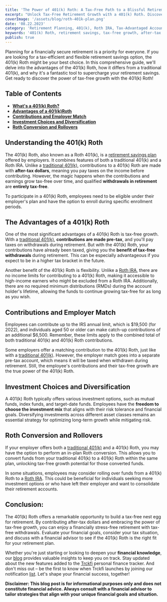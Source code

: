 ```yaml
---
title: 'The Power of 401(k) Roth: A Tax-Free Path to a Blissful Retirement'
excerpt: "Unlock Tax-Free Retirement Growth with a 401(k) Roth. Discover the benefits of contributing after-tax money, tax-free growth, and flexible withdrawal options. Maximize your retirement savings and explore the power of a 401(k) Roth to secure your financial future."
coverImage: '/assets/blog/roth-401k-plan.png'
date: '08.22.2023'
category: 'Retirement Planning, 401(k), Roth IRA, Tax-Advantaged Accounts'
keywords: '401(k) Roth, retirement savings, tax-free growth, after-tax contributions, retirement planning, flexible withdrawal, tax advantages, financial future'
publish: true
---
```


Planning for a financially secure retirement is a priority for everyone. If you are looking for a tax-efficient and flexible retirement savings option, the 401(k) Roth might be your best choice. In this comprehensive guide, we'll delve into the advantages of the 401(k) Roth, how it differs from a traditional 401(k), and why it's a fantastic tool to supercharge your retirement savings. Get ready to discover the power of tax-free growth with the 401(k) Roth!

## Table of Contents
- [**What's a 401(k) Roth?**](#401k-roth)
- [**Advantages of a 401(k)Roth**](#advantages)
- [**Contributions and Employer Match**](#contributions)
- [**Investment Choices and Diversification**](#investing-diversifications)
- [**Roth Conversion and Rollovers**](#roth-conversion-rollovers)

## <a name="401k-roth">Understanding the 401(k) Roth</a>
The 401(k) Roth, also known as a Roth 401(k), is a [retirement savings plan](/blog/401k-retirement-plans-guide-for-smart-saving) offered by employers. It combines features of both a traditional 401(k) and a Roth IRA. Unlike a [traditional 401(k)](/blog/traditional-401k-plan), contributions to a 401(k) Roth are made with **after-tax dollars**, meaning you pay taxes on the income before contributing. However, the magic happens when the contributions and earnings grow tax-free over time, and qualified **withdrawals in retirement** are **entirely tax-free**.

To participate in a 401(k) Roth, employees need to be eligible under their employer's plan and have the option to enroll during specific enrollment periods.

## <a name="advantages">The Advantages of a 401(k) Roth</a>
One of the most significant advantages of a 401(k) Roth is tax-free growth. With a [traditional 401(k)](/blog/traditional-401k-plan), **contributions are made pre-tax**, and you'll pay taxes on withdrawals during retirement. But with the 401(k) Roth, your contributions have already been taxed, giving you the **benefit of tax-free withdrawals** during retirement. This can be especially advantageous if you expect to be in a higher tax bracket in the future.

Another benefit of the 401(k) Roth is flexibility. Unlike a [Roth IRA](/blog/what-is-the-roth-IRA-avantage-2023), there are no income limits for contributing to a 401(k) Roth, making it accessible to high-income earners who might be excluded from a Roth IRA. Additionally, there are no required minimum distributions (RMDs) during the account holder's lifetime, allowing the funds to continue growing tax-free for as long as you wish.

## <a name="contributions">Contributions and Employer Match</a>
Employees can contribute up to the IRS annual limit, which is $19,500 (for 2022), and individuals aged 50 or older can make catch-up contributions of an additional $6,500. Remember, these limits apply to the combined total of both traditional 401(k) and 401(k) Roth contributions.

Some employers offer a matching contribution to the 401(k) Roth, just like with a [traditional 401(k)](/blog/traditional-401k-plan). However, the employer match goes into a separate pre-tax account, which means it will be taxed when withdrawn during retirement. Still, the employee's contributions and their tax-free growth are the true power of the 401(k) Roth.

## <a name="investing-diversifications">Investment Choices and Diversification</a>
A 401(k) Roth typically offers various investment options, such as mutual funds, index funds, and target-date funds. Employees have the **freedom to choose the investment mix** that aligns with their risk tolerance and financial goals. Diversifying investments across different asset classes remains an essential strategy for optimizing long-term growth while mitigating risk.

##  <a name="oth-conversion-rollovers">Roth Conversion and Rollovers</a>
If your employer offers both a [traditional 401(k)](/blog/traditional-401k-plan) and a 401(k) Roth, you may have the option to perform an in-plan Roth conversion. This allows you to convert funds from your traditional 401(k) to a 401(k) Roth within the same plan, unlocking tax-free growth potential for those converted funds.

In some situations, employees may consider rolling over funds from a 401(k) Roth to a [Roth IRA](/blog/what-is-the-roth-IRA-avantage-2023). This could be beneficial for individuals seeking more investment options or who have left their employer and want to consolidate their retirement accounts.

## Conclusion:
The 401(k) Roth offers a remarkable opportunity to build a tax-free nest egg for retirement. By contributing after-tax dollars and embracing the power of tax-free growth, you can enjoy a financially stress-free retirement with tax-free withdrawals. Evaluate your financial goals, consider your tax situation, and discuss with a financial advisor to see if the 401(k) Roth is the right fit for your retirement plan. 

Whether you're just starting or looking to deepen your **financial knowledge**, our [blog](/blog) provides valuable insights to keep you on track. Stay updated about the new features added to the [Trckfi](/) personal finance tracker. And don't miss out – be the first to know when Trckfi launches by joining our notification [list](/#get-notified). Let's shape your financial success, together!

**Disclaimer: This blog post is for informational purposes only and does not constitute financial advice. Always consult with a financial advisor to tailor strategies that align with your unique financial goals and situation.**